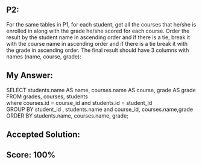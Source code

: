 ## P2:
For the same tables in P1, for each student, get all the courses that he/she is enrolled in along with the grade he/she scored for each course. 
Order the result by the student name in ascending order and if there is a tie, break it with the course name in ascending order and if there is a tie break it with the grade in ascending order. 
The final result should have 3 columns with names (name, course, grade):

## My Answer:

SELECT students.name AS name, courses.name AS course, grade AS grade <br/>
FROM grades, courses, students<br/>
where courses.id = course_id and students.id = student_id<br/>
GROUP BY student_id , students.name and course_id, courses.name,grade<br/>
ORDER BY students.name, courses.name, grade;

## Accepted Solution:
## Score: 100%
